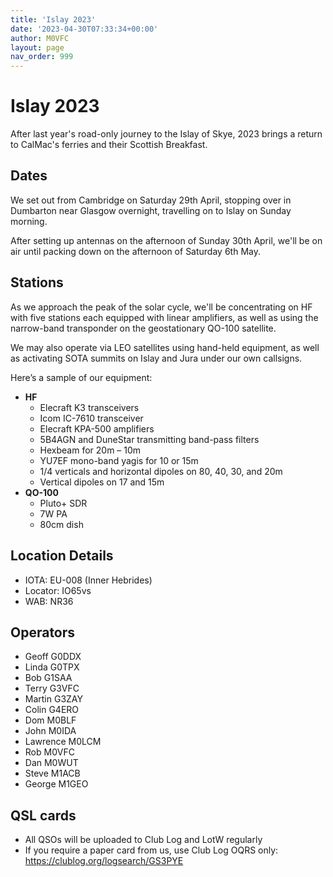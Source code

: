 ```yaml
---
title: 'Islay 2023'
date: '2023-04-30T07:33:34+00:00'
author: M0VFC
layout: page
nav_order: 999
---
```


# Islay 2023

After last year's road-only journey to the Islay of Skye, 2023 brings a return to CalMac's ferries and their Scottish Breakfast.

## Dates

We set out from Cambridge on Saturday 29th April, stopping over in Dumbarton near Glasgow overnight, travelling on to Islay on Sunday morning.

After setting up antennas on the afternoon of Sunday 30th April, we'll be on air until packing down on the afternoon of Saturday 6th May.

## Stations

As we approach the peak of the solar cycle, we'll be concentrating on HF with five stations each equipped with linear amplifiers, as well as using the narrow-band transponder on the geostationary QO-100 satellite.

We may also operate via LEO satellites using hand-held equipment, as well as activating SOTA summits on Islay and Jura under our own callsigns.

Here’s a sample of our equipment:

- **HF**
    - Elecraft K3 transceivers
    - Icom IC-7610 transceiver
    - Elecraft KPA-500 amplifiers
    - 5B4AGN and DuneStar transmitting band-pass filters
    - Hexbeam for 20m – 10m
    - YU7EF mono-band yagis for 10 or 15m
    - 1/4 verticals and horizontal dipoles on 80, 40, 30, and 20m
    - Vertical dipoles on 17 and 15m
- **QO-100**
    - Pluto+ SDR
    - 7W PA
    - 80cm dish

## Location Details

- IOTA: EU-008 (Inner Hebrides)
- Locator: IO65vs
- WAB: NR36

## Operators

- Geoff G0DDX
- Linda G0TPX
- Bob G1SAA
- Terry G3VFC
- Martin G3ZAY
- Colin G4ERO
- Dom M0BLF
- John M0IDA
- Lawrence M0LCM
- Rob M0VFC
- Dan M0WUT
- Steve M1ACB
- George M1GEO

## QSL cards

- All QSOs will be uploaded to Club Log and LotW regularly
- If you require a paper card from us, use Club Log OQRS only:  
    https://clublog.org/logsearch/GS3PYE